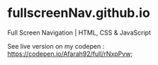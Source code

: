 # fullscreenNav.github.io
Full Screen Navigation | HTML, CSS &amp; JavaScript

See live version on my codepen : https://codepen.io/Afarah92/full/rNxpPvw;
